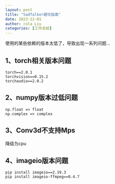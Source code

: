 ```yaml
---
layout: post
title: "SadTalker避坑指南"
date: 2023-12-01
author: cola Liu
categories: [工作总结]
---
```


使用的某些依赖的版本太低了，导致出现一系列问题…

## 1、torch相关版本问题
```
torch==2.0.1
torchvision==0.15.2
torchaudio==2.0.2
```


## 2、numpy版本过低问题
```
np.float => float
np.complex => complex
```

## 3、Conv3d不支持Mps

降级为cpu


## 4、imageio版本问题

```
pip install imageio==2.19.3
pip install imageio-ffmpeg==0.4.7
```